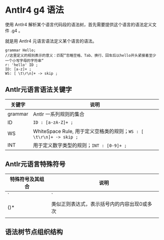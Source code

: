 # Antlr4 g4 语法

使用 Antlr4 解析某个语言代码段的语法树，首先需要提供这个语言的语法定义文件 .g4 。

就是用 Antlr4 元语言语法定义某个语言的语法。

```antlr4
grammar Hello;
//这里定义的规则表示的意义：匹配“忽略空格、Tab、换行、回车后以hello开头紧接着至少一个小写字母的字符串“
r: 'hello' ID ;
ID: [a-z]+ ;
WS: [ \t\r\n]+ -> skip ;
```



## Antlr元语言语法关键字

| 关键字  | 说明                                                         |
| ------- | ------------------------------------------------------------ |
| grammar | Antlr 一系列规则的集合                                       |
| ID      | `ID : [a-zA-Z]+ ; `                                          |
| WS      | WhiteSpace Rule, 用于定义空格类的规则；`WS : [ \t\r\n]+ -> skip ;` |
| INT     | 用于定义数字类型的规则；`INT : [0-9]+ ;`                     |



## Antlr元语言特殊符号

| 特殊符号及其组合 | 说明                                                         |
| ---------------- | ------------------------------------------------------------ |
| `|`              | 或，用在规则中表示，任意匹配其中一个规则，比如 `value : init | INT ;` 表示value规则任意匹配 init 或 INT 规则 |
| ()*              | 类似正则表达式，表示括号内的内容出现0或多次                  |
|                  |                                                              |



## 语法树节点组织结构

